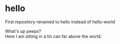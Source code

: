# hello
First repository renamed to hello instead of hello-world

What's up peeps?  
Here I am sitting in a tin can far above the world.
